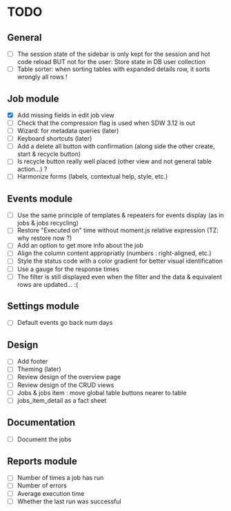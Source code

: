 # TODO

## General
- [ ] The session state of the sidebar is only kept for the session and hot code reload BUT not for the user: Store state in DB user collection
- [ ] Table sorter: when sorting tables with expanded details row, it sorts wrongly all rows !

## Job module
- [x] Add missing fields in edit job view
- [ ] Check that the compression flag is used when SDW 3.12 is out
- [ ] Wizard: for metadata queries (later)
- [ ] Keyboard shortcuts (later)
- [ ] Add a delete all button with confirmation (along side the other create, start & recycle button)
- [ ] Is recycle button really well placed (other view and not general table action...) ?
- [ ] Harmonize forms (labels, contextual help, style, etc.)

## Events module
- [ ] Use the same principle of templates & repeaters for events display (as in jobs & jobs recycling)
- [ ] Restore "Executed on" time without moment.js relative expression (TZ: why restore now ?)
- [ ] Add an option to get more info about the job
- [ ] Align the column content appropriatly (numbers : right-aligned, etc.)
- [ ] Style the status code with a color gradient for better visual identification
- [ ] Use a gauge for the response times
- [ ] The filter is still displayed even when the filter and the data & equivalent rows are updated... :(

## Settings module
- [ ] Default events go back num days

## Design
- [ ] Add footer
- [ ] Theming (later)
- [ ] Review design of the overview page
- [ ] Review design of the CRUD views
- [ ] Jobs & jobs item : move global table buttons nearer to table
- [ ] jobs_item_detail as a fact sheet

## Documentation
- [ ] Document the jobs

## Reports module
- [ ] Number of times a job has run
- [ ] Number of errors
- [ ] Average execution time
- [ ] Whether the last run was successful
